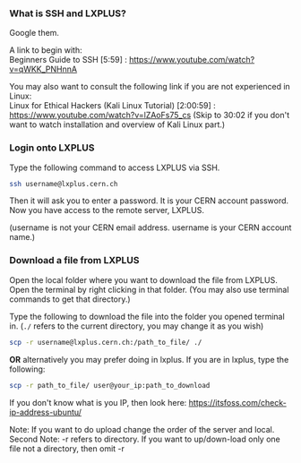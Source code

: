 ### What is SSH and LXPLUS? 

Google them. 

A link to begin with:  
Beginners Guide to SSH [5:59] : https://www.youtube.com/watch?v=qWKK_PNHnnA

You may also want to consult the following link if you are not experienced in Linux:  
Linux for Ethical Hackers (Kali Linux Tutorial) [2:00:59] : https://www.youtube.com/watch?v=lZAoFs75_cs  (Skip to 30:02 if you don't want to watch installation and overview of Kali Linux part.)


### Login onto LXPLUS

Type the following command to access LXPLUS via SSH.

```bash
ssh username@lxplus.cern.ch
```

Then it will ask you to enter a password. It is your CERN account password.  
Now you have access to the remote server, LXPLUS.

(username is not your CERN email address. username is your CERN account name.)  

### Download a file from LXPLUS  

Open the local folder where you want to download the file from LXPLUS. Open the terminal by right clicking in that folder. (You may also use terminal commands to get that directory.)

Type the following to download the file into the folder you opened terminal in. (`./` refers to the current directory, you may change it as you wish) 

```bash
scp -r username@lxplus.cern.ch:/path_to_file/ ./
```

__OR__ alternatively you may prefer doing in lxplus.
If you are in lxplus, type the following: 

```bash
scp -r path_to_file/ user@your_ip:path_to_download 
```

If you don't know what is you IP, then look here: https://itsfoss.com/check-ip-address-ubuntu/

Note: If you want to do upload change the order of the server and local.
Second Note: -r refers to directory. If you want to up/down-load only one file not a directory, then omit -r
